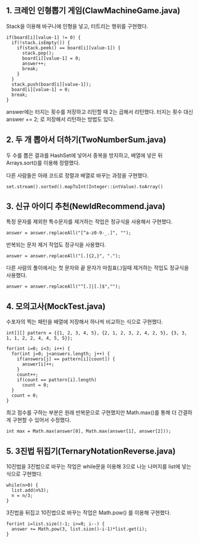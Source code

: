## 1. 크레인 인형뽑기 게임(ClawMachineGame.java)

Stack을 이용해 바구니에 인형을 넣고, 터트리는 행위를 구현했다.

```
if(board[i][value-1] != 0) {
  if(!stack.isEmpty()) {
    if(stack.peek() == board[i][value-1]) {
      stack.pop();
      board[i][value-1] = 0;
      answer++;
      break;
    }
  }
  stack.push(board[i][value-1]);
  board[i][value-1] = 0;
  break;
}
```

answer에는 터지는 횟수를 저장하고 리턴할 때 2는 곱해서 리턴했다.
터지는 횟수 대신 answer += 2; 로 저장해서 리턴하는 방법도 있다.

## 2. 두 개 뽑아서 더하기(TwoNumberSum.java)

두 수를 뽑은 결과를 HashSet에 넣어서 중복을 방지하고, 배열에 넣은 뒤 Arrays.sort()를 이용해 정렬했다.

다른 사람들은 아래 코드로 정렬과 배열로 바꾸는 과정을 구현했다.
```
set.stream().sorted().mapToInt(Integer::intValue).toArray()
```

## 3. 신규 아이디 추천(NewIdRecommend.java)

특정 문자를 제외한 특수문자를 제거하는 작업은 정규식을 사용해서 구현했다.
```
answer = answer.replaceAll("[^a-z0-9-_.]", "");
```

반복되는 문자 제거 작업도 정규식을 사용했다.
```
answer = answer.replaceAll("[.]{2,}", ".");
```

다른 사람의 풀이에서는 첫 문자와 끝 문자가 마침표(.)일때 제거하는 작업도 정규식을 사용했다.
```
answer = answer.replaceAll("^[.]|[.]$","");
```

## 4. 모의고사(MockTest.java)

수포자의 찍는 패턴을 배열에 저장해서 하나씩 비교하는 식으로 구현했다.
```
int[][] pattern = {{1, 2, 3, 4, 5}, {2, 1, 2, 3, 2, 4, 2, 5}, {3, 3, 1, 1, 2, 2, 4, 4, 5, 5}};

for(int i=0; i<3; i++) {
  for(int j=0; j<answers.length; j++) {
    if(answers[j] == pattern[i][count]) {
      answer[i]++;
    }
    count++;
    if(count == pattern[i].length)
      count = 0;
  }
  count = 0;
}
```

최고 점수를 구하는 부분은 원래 반복문으로 구현했지만 Math.max()를 통해 더 간결하게 구현할 수 있어서 수정했다.
```
int max = Math.max(answer[0], Math.max(answer[1], answer[2]));
```

## 5. 3진법 뒤집기(TernaryNotationReverse.java)

10진법을 3진법으로 바꾸는 작업은 while문을 이용해 3으로 나눈 나머지를 list에 넣는 식으로 구현했다.
```
while(n>0) {
  list.add(n%3);
  n = n/3;
}
```

3진법을 뒤집고 10진법으로 바꾸는 작업은 Math.pow() 를 이용해 구현했다.
```
for(int i=list.size()-1; i>=0; i--) {
  answer += Math.pow(3, list.size()-i-1)*list.get(i);
}
```